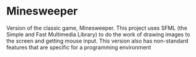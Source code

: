 # Minesweeper
Version of the classic game, Minesweeper. This project uses SFML (the Simple and Fast Multimedia Library) to do the work of drawing images to the screen and getting mouse input. This version also has non-standard features that are specific for a programming environment
